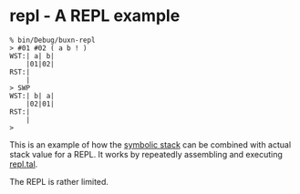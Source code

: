 # repl - A REPL example

```
% bin/Debug/buxn-repl
> #01 #02 ( a b ! )
WST:| a| b|
    |01|02|
RST:|
    |
> SWP
WST:| b| a|
    |02|01|
RST:|
    |
>
```

This is an example of how the [symbolic stack](./chess.md) can be combined with actual stack value for a REPL.
It works by repeatedly assembling and executing [repl.tal](../src/repl.tal).

The REPL is rather limited.
